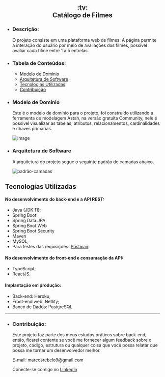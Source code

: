 <h2 align="center">:tv: <br/> Catálogo de Filmes</h2>

  - ### Descrição:
    O projeto consiste em uma plataforma web de filmes. A página permite a interação do usuário por meio de avaliações dos filmes, possível avaliar cada filme entre 1 a 5 entrelas.
  
  - ### Tabela de Conteúdos:
    - [Modelo de Domínio](#modelo-de-domínio)
    - [Arquitetura de Software](#arquitetura-de-software)
    - [Tecnologias Utilizadas](#tecnologias-utilizadas)
    - [Contribuição](#contribuição)

  - ### Modelo de Domínio
    Este é o modelo de domínio para o projeto, foi construído utilizando a ferramenta de modelagem Astah, na versão gratuíta Community, nele é possível visualizar as tabelas, atributos, relacionamentos, cardinalidades e chaves primárias.

    ![image](https://github.com/marcosrebelo97/dsmovie-project/assets/37541973/b0917015-1fe8-48dc-910f-e637de7915be)
  
  - ### Arquitetura de Software
    A arquitetura do projeto segue o seguinte padrão de camadas abaixo.

    ![padrão-camadas](https://github.com/marcosrebelo97/dsmovie-project/assets/37541973/de383280-b218-4909-af90-ed97385e6bba)

  ## Tecnologias Utilizadas
  #### No desenvolvimento do back-end e a API REST:
  - Java (JDK 11);
  - Spring Boot
  - Spring Data JPA
  - Spring Boot Web
  - Spring Boot Security
  - Maven
  - MySQL;
  - Para testes das requisições: [Postman](https://www.postman.com/c).
  #### No desenvolvimento do front-end e consumação da API:
  - TypeScript;
  - ReactJS.
  #### Implantação em produção:
  - Back-end: Heroku;
  - Front-end web: Netlify;
  - Banco de Dados: PostgreSQL  

___

  - ### Contribuição:
    Este projeto faz parte dos meus estudos práticos sobre back-end, então, ficarei contente se você me fornecer algum feedback sobre o projeto, código, estrutura ou qualquer coisa que você possa relatar que possa me tornar um desenvolvedor melhor.

    E-mail: [marcosrebelo9@gmail.com](https://mail.google.com/mail/u/0/#inbox)

    Conecte-se comigo no [Linkedln](https://www.linkedin.com/in/marcos-guerreiro-rebelo/)
